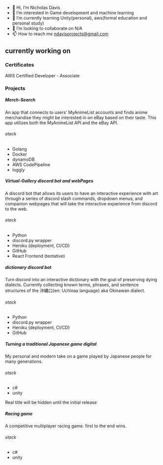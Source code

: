 - 👋 Hi, I’m Nicholas Davis
- 👀 I’m interested in Game development and machine learning
- 🌱 I’m currently learning Unity(personal), aws(formal education and personal study)
- 💞️ I’m looking to collaborate on N/A
- 📫 How to reach me ndavisprojects@gmail.com

## currently working on

### Certificates

AWS Certified Developer - Associate

### Projects

##### Merch-Search
An app that connects to users' MyAnimeList accounts and finds anime merchandise they might be interested in on eBay based on their taste.
This app utilizes both the MyAnimeList API and the eBay API. 
###### stack
- Golang
- Docker
- dynamoDB
- AWS CodePipeline
- loggly

##### Virtual-Gallery discord bot and webPages
A discord bot that allows its users to have an interactive experience with art through a series of discord slash commands, dropdown menus, and companion webpages that will take the interactive experience from discord to the web.
###### stack
- Python
- discord.py wrapper
- Heroku (deployment, CI/CD)
- GitHub
- React Frontend (tentative)

##### dictionary discord bot
Turn discord into an interactive dictionary with the goal of preserving dying dialects. Currently collecting known terms, phrases, and sentence structures of the 沖縄口(en: Uchinaa language) aka Okinawan dialect.

###### stack
- Python
- discord.py wrapper
- Heroku (deployment, CI/CD)
- GitHub

##### Turning a traditional Japanese game digital
My personal and modern take on a game played by Japanese people for many generations. 
###### stack
- c#
- unity

Real title will be hidden until the initial release

##### Racing game
A competitive multiplayer racing game. first to the end wins. 
###### stack
- c#
- unity


<!---
DavisNicholas04/DavisNicholas04 is a ✨ special ✨ repository because its `README.md` (this file) appears on your GitHub profile.
You can click the Preview link to take a look at your changes.
--->
